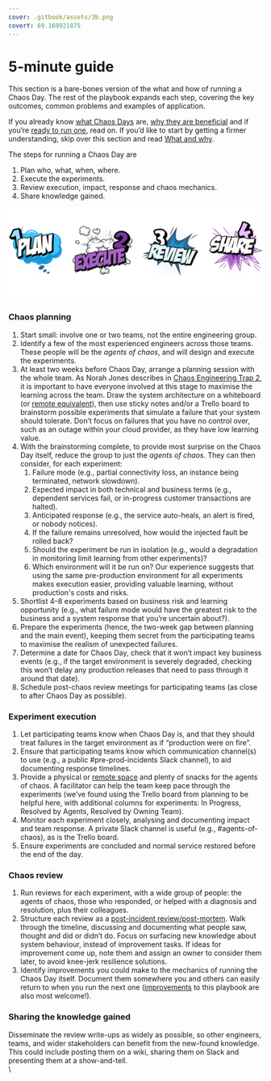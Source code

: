 ```yaml
---
cover: .gitbook/assets/3b.png
coverY: 69.169921875
---
```


# 5-minute guide

This section is a bare-bones version of the what and how of running a Chaos Day.  The rest of the playbook expands each step, covering the key outcomes, common problems and examples of application.

If you already know [what Chaos Days](what-and-why.md#what-benefits-do-chaos-days-provide) are, [why they are beneficial](what-and-why.md#why-chaos) and if you’re [ready to run one](ready-for-chaos.md), read on.  If you’d like to start by getting a firmer understanding, skip over this section and read [What and why](what-and-why.md).&#x20;

The steps for running a Chaos Day are

1. Plan who, what, when, where.
2. Execute the experiments.
3. Review execution, impact, response and chaos mechanics.
4. Share knowledge gained.

![steps for running a chaos day](<.gitbook/assets/5min guide@4x.png>)

### Chaos planning

1. Start small: involve one or two teams, not the entire engineering group.
2. Identify a few of the most experienced engineers across those teams.  These people will be the _agents of chaos_, and will design and execute the experiments.
3. At least two weeks before  Chaos Day, arrange a planning session with the whole team.  As Norah Jones describes in [Chaos Engineering Trap 2](https://medium.com/@njones\_18523/chaos-engineering-traps-e3486c526059), it is important to have everyone involved at this stage to maximise the learning across the team.  Draw the system architecture on a whiteboard (or [remote equivalent](https://remote-working.playbook.ee/remote-working-runbooks/remote-workshops)), then use sticky notes and/or a Trello board to brainstorm possible experiments that simulate a failure that your system should tolerate. Don’t focus on failures that you have no control over, such as an outage within your cloud provider, as they have low learning value.&#x20;
4. With the brainstorming complete, to provide most surprise on the Chaos Day itself, reduce the group to just the _agents of chaos_. They can then consider, for each experiment: &#x20;
   1. Failure mode (e.g., partial connectivity loss, an instance being terminated, network slowdown). &#x20;
   2. Expected impact in both technical and business terms (e.g., dependent services fail, or in-progress customer transactions are halted). &#x20;
   3. Anticipated response (e.g., the service auto-heals, an alert is fired, or nobody notices). &#x20;
   4. If the failure remains unresolved, how would the injected fault be rolled back?
   5. Should the experiment be run in isolation (e.g., would a degradation in monitoring limit learning from other experiments)? &#x20;
   6. Which environment will it be run on?  Our experience suggests that using the same pre-production environment for all experiments makes execution easier, providing valuable learning, without production's costs and risks. &#x20;
5. Shortlist 4–8 experiments based on business risk and learning opportunity (e.g., what failure mode would have the greatest risk to the business and a system response that you’re uncertain about?). &#x20;
6. Prepare the experiments (hence, the two-week gap between planning and the main event), keeping them secret from the participating teams to maximise the realism of unexpected failures. &#x20;
7. Determine a date for Chaos Day, check that it won’t impact key business events (e.g., if the target environment is severely degraded, checking this won’t delay any production releases that need to pass through it around that date).
8. Schedule post-chaos review meetings for participating teams (as close to after Chaos Day as possible).

### Experiment execution

1. Let participating teams know when Chaos Day is, and that they should treat failures in the target environment as if “production were on fire”.
2. Ensure that participating teams know which communication channel(s) to use (e.g., a public #pre-prod-incidents Slack channel), to aid documenting response timelines.
3. Provide a physical or [remote space](https://remote-working.playbook.ee/remote-working-runbooks/remote-workshops) and plenty of snacks for the agents of chaos. A facilitator can help the team keep pace through the experiments (we’ve found using the Trello board from planning to be helpful here, with additional columns for experiments: In Progress, Resolved by Agents, Resolved by Owning Team).
4. Monitor each experiment closely, analysing and documenting impact and team response.  A private Slack channel is useful (e.g., #agents-of-chaos), as is the Trello board.
5. Ensure experiments are concluded and normal service restored before the end of the day.

### Chaos review

1. Run reviews for each experiment, with a wide group of people: the agents of chaos, those who responded, or helped with a diagnosis and resolution, plus their colleagues.
2. Structure each review as a [post-incident review/post-mortem](https://landing.google.com/sre/sre-book/chapters/postmortem-culture/). Walk through the timeline, discussing and documenting what people saw, thought and did or didn’t do.  Focus on surfacing new knowledge about system behaviour, instead of improvement tasks. If ideas for improvement come up, note them and assign an owner to consider them later, to avoid knee-jerk resilience solutions.
3. Identify improvements you could make to the mechanics of running the Chaos Day itself.  Document them somewhere you and others can easily return to when you run the next one ([improvements](contributing/how-to-contribute.md) to this playbook are also most welcome!).

### Sharing the knowledge gained

Disseminate the review write-ups as widely as possible, so other engineers, teams, and wider stakeholders can benefit from the new-found knowledge.  This could include posting them on a wiki, sharing them on Slack and presenting them at a show-and-tell.\
\
